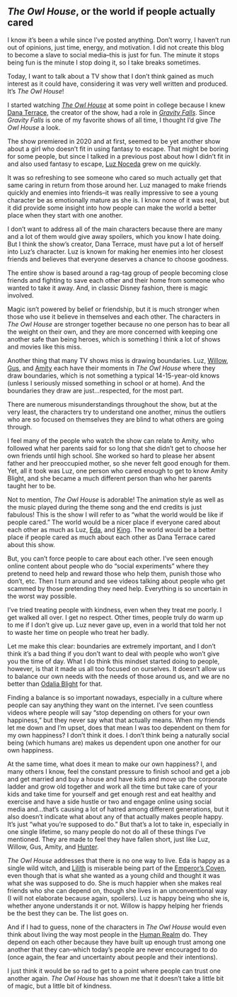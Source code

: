 ## _The Owl House_, or the world if people actually cared

I know it’s been a while since I’ve posted anything. Don’t worry, I haven’t run out of opinions, just time, energy, and motivation. I did not create this blog to become a slave to social media–this is just for fun. The minute it stops being fun is the minute I stop doing it, so I take breaks sometimes.

Today, I want to talk about a TV show that I don’t think gained as much interest as it could have, considering it was very well written and produced. It’s _The Owl House_!

I started watching [_The Owl House_](https://theowlhouse.fandom.com/wiki/The_Owl_House_(series)) at some point in college because I knew [Dana Terrace](https://en.wikipedia.org/wiki/Dana_Terrace), the creator of the show, had a role in [_Gravity Falls_](https://gravityfalls.fandom.com/wiki/Gravity_Falls_Wiki). Since _Gravity Falls_ is one of my favorite shows of all time, I thought I’d give _The Owl House_ a look. 

The show premiered in 2020 and at first, seemed to be yet another show about a girl who doesn’t fit in using fantasy to escape. That might be boring for some people, but since I talked in a previous post about how I didn’t fit in and also used fantasy to escape, [Luz Noceda](https://theowlhouse.fandom.com/wiki/Luz_Noceda) grew on me quickly.

It was so refreshing to see someone who cared so much actually get that same caring in return from those around her. Luz managed to make friends quickly and enemies into friends–it was really impressive to see a young character be as emotionally mature as she is. I know none of it was real, but it did provide some insight into how people can make the world a better place when they start with one another.

I don’t want to address all of the main characters because there are many and a lot of them would give away spoilers, which you know I hate doing. But I think the show’s creator, Dana Terrace, must have put a lot of herself into Luz’s character. Luz is known for making her enemies into her closest friends and believes that everyone deserves a chance to choose goodness.

The entire show is based around a rag-tag group of people becoming close friends and fighting to save each other and their home from someone who wanted to take it away. And, in classic Disney fashion, there is magic involved.

Magic isn’t powered by belief or friendship, but it is much stronger when those who use it believe in themselves and each other. The characters in _The Owl House_ are stronger together because no one person has to bear all the weight on their own, and they are more concerned with keeping one another safe than being heroes, which is something I think a lot of shows and movies like this miss.

Another thing that many TV shows miss is drawing boundaries. Luz, [Willow](https://theowlhouse.fandom.com/wiki/Willow_Park), [Gus](https://theowlhouse.fandom.com/wiki/Gus_Porter), and [Amity](https://theowlhouse.fandom.com/wiki/Amity_Blight) each have their moments in _The Owl House_ where they draw boundaries, which is not something a typical 14-15-year-old knows (unless I seriously missed something in school or at home). And the boundaries they draw are just…respected, for the most part. 

There are numerous misunderstandings throughout the show, but at the very least, the characters try to understand one another, minus the outliers who are so focused on themselves they are blind to what others are going through. 

I feel many of the people who watch the show can relate to Amity, who followed what her parents said for so long that she didn’t get to choose her own friends until high school. She worked so hard to please her absent father and her preoccupied mother, so she never felt good enough for them. Yet, all it took was Luz, one person who cared enough to get to know Amity Blight, and she became a much different person than who her parents taught her to be.

Not to mention, _The Owl House_ is adorable! The animation style as well as the music played during the theme song and the end credits is just fabulous! This is the show I will refer to as “what the world would be like if people cared.” The world would be a nicer place if everyone cared about each other as much as Luz, [Eda](https://theowlhouse.fandom.com/wiki/Eda_Clawthorne), and [King](https://theowlhouse.fandom.com/wiki/King). The world would be a better place if people cared as much about each other as Dana Terrace cared about this show.

But, you can’t force people to care about each other. I’ve seen enough online content about people who do “social experiments” where they pretend to need help and reward those who help them, punish those who don’t, etc. Then I turn around and see videos talking about people who get scammed by those pretending they need help. Everything is so uncertain in the worst way possible.

I’ve tried treating people with kindness, even when they treat me poorly. I get walked all over. I get no respect. Other times, people truly do warm up to me if I don’t give up. Luz never gave up, even in a world that told her not to waste her time on people who treat her badly.

Let me make this clear: boundaries are extremely important, and I don’t think it’s a bad thing if you don’t want to deal with people who won’t give you the time of day. What I do think this mindset started doing to people, however, is that it made us all too focused on ourselves. It doesn’t allow us to balance our own needs with the needs of those around us, and we are no better than [Odalia Blight](https://theowlhouse.fandom.com/wiki/Odalia_Blight) for that.

Finding a balance is so important nowadays, especially in a culture where people can say anything they want on the internet. I’ve seen countless videos where people will say “stop depending on others for your own happiness,” but they never say what that actually means. When my friends let me down and I’m upset, does that mean I was too dependent on them for my own happiness? I don’t think it does. I don’t think being a naturally social being (which humans are) makes us dependent upon one another for our own happiness.

At the same time, what does it mean to make our own happiness? I, and many others I know, feel the constant pressure to finish school and get a job and get married and buy a house and have kids and move up the corporate ladder and grow old together and work all the time but take care of your kids and take time for yourself and get enough rest and eat healthy and exercise and have a side hustle or two and engage online using social media and…that’s causing a lot of hatred among different generations, but it also doesn’t indicate what about any of that actually makes people happy. It’s just “what you’re supposed to do.” But that’s a lot to take in, especially in one single lifetime, so many people do not do all of these things I’ve mentioned. They are made to feel they have fallen short, just like Luz, Willow, Gus, Amity, and [Hunter](https://theowlhouse.fandom.com/wiki/Hunter).

_The Owl House_ addresses that there is no one way to live. Eda is happy as a single wild witch, and [Lilith](https://theowlhouse.fandom.com/wiki/Lilith_Clawthorne) is miserable being part of the [Emperor’s Coven](https://theowlhouse.fandom.com/wiki/Emperor%27s_Coven), even though that is what she wanted as a young child and thought it was what she was supposed to do. She is much happier when she makes real friends who she can depend on, though she lives in an unconventional way (I will not elaborate because again, spoilers). Luz is happy being who she is, whether anyone understands it or not. Willow is happy helping her friends be the best they can be. The list goes on.

And if I had to guess, none of the characters in _The Owl House_ would even think about living the way most people in the [Human Realm](https://theowlhouse.fandom.com/wiki/Human_Realm) do. They depend on each other because they have built up enough trust among one another that they can–which today’s people are never encouraged to do (once again, the fear and uncertainty about people and their intentions).

I just think it would be so rad to get to a point where people can trust one another again. _The Owl House_ has shown me that it doesn’t take a little bit of magic, but a little bit of kindness.
